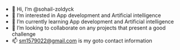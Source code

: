 - 👋 Hi, I’m @sohail-zoldyck
- 👀 I’m interested in App development and Artificial intelligence
- 🌱 I’m currently learning App development and Artificial intelligence
- 💞️ I’m looking to collaborate on any projects that present a good challenge
- 📫 sm1579022@gmail.com is my goto contact information


